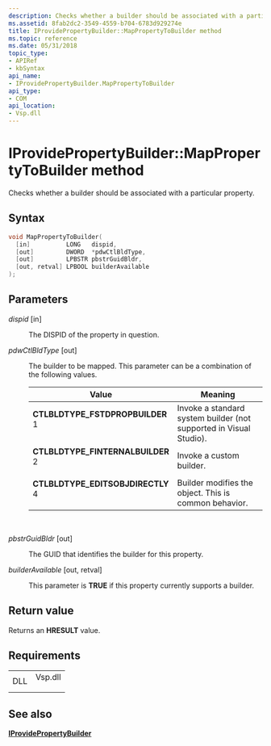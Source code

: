 ```yaml
---
description: Checks whether a builder should be associated with a particular property.
ms.assetid: 8fab2dc2-3549-4559-b704-6783d929274e
title: IProvidePropertyBuilder::MapPropertyToBuilder method
ms.topic: reference
ms.date: 05/31/2018
topic_type: 
- APIRef
- kbSyntax
api_name: 
- IProvidePropertyBuilder.MapPropertyToBuilder
api_type: 
- COM
api_location: 
- Vsp.dll
---
```


# IProvidePropertyBuilder::MapPropertyToBuilder method

Checks whether a builder should be associated with a particular property.

## Syntax


```C++
void MapPropertyToBuilder(
  [in]          LONG   dispid,
  [out]         DWORD  *pdwCtlBldType,
  [out]         LPBSTR pbstrGuidBldr,
  [out, retval] LPBOOL builderAvailable
);
```



## Parameters

<dl> <dt>

*dispid* \[in\]
</dt> <dd>

The DISPID of the property in question.

</dd> <dt>

*pdwCtlBldType* \[out\]
</dt> <dd>

The builder to be mapped. This parameter can be a combination of the following values.



| Value                                                                                                                                                                                                                                                          | Meaning                                                                       |
|----------------------------------------------------------------------------------------------------------------------------------------------------------------------------------------------------------------------------------------------------------------|-------------------------------------------------------------------------------|
| <span id="CTLBLDTYPE_FSTDPROPBUILDER"></span><span id="ctlbldtype_fstdpropbuilder"></span><dl> <dt>**CTLBLDTYPE\_FSTDPROPBUILDER**</dt> <dt>1</dt> </dl>    | Invoke a standard system builder (not supported in Visual Studio).<br/> |
| <span id="CTLBLDTYPE_FINTERNALBUILDER"></span><span id="ctlbldtype_finternalbuilder"></span><dl> <dt>**CTLBLDTYPE\_FINTERNALBUILDER**</dt> <dt>2</dt> </dl> | Invoke a custom builder.<br/>                                           |
| <span id="CTLBLDTYPE_EDITSOBJDIRECTLY"></span><span id="ctlbldtype_editsobjdirectly"></span><dl> <dt>**CTLBLDTYPE\_EDITSOBJDIRECTLY**</dt> <dt>4</dt> </dl> | Builder modifies the object. This is common behavior.<br/>              |



 

</dd> <dt>

*pbstrGuidBldr* \[out\]
</dt> <dd>

The GUID that identifies the builder for this property.

</dd> <dt>

*builderAvailable* \[out, retval\]
</dt> <dd>

This parameter is **TRUE** if this property currently supports a builder.

</dd> </dl>

## Return value

Returns an **HRESULT** value.

## Requirements



|                |                                                                                    |
|----------------|------------------------------------------------------------------------------------|
| DLL<br/> | <dl> <dt>Vsp.dll</dt> </dl> |



## See also

<dl> <dt>

[**IProvidePropertyBuilder**](iprovidepropertybuilder.md)
</dt> </dl>

 

 




